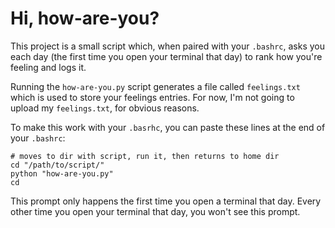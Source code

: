 # Hi, how-are-you?

This project is a small script which, when paired with your `.bashrc`, asks you each day (the first time you open your terminal that day) to rank how you're feeling and logs it. 

Running the `how-are-you.py` script generates a file called `feelings.txt` which is used to store your feelings entries.  For now, I'm not going to upload my `feelings.txt`, for obvious reasons.


To make this work with your `.basrhc`,  you can paste these lines at the end of your `.bashrc`:

```
# moves to dir with script, run it, then returns to home dir
cd "/path/to/script/"
python "how-are-you.py"
cd
```

This prompt only happens the first time you open a terminal that day. Every other time you open your terminal that day, you won't see this prompt.
